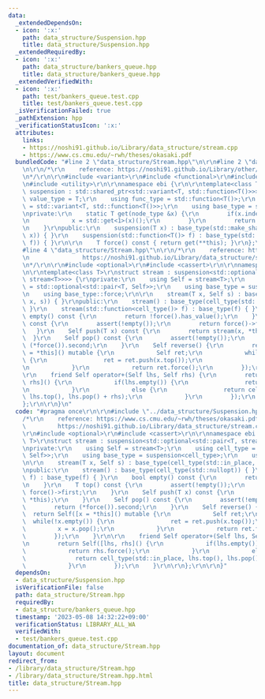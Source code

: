 ```yaml
---
data:
  _extendedDependsOn:
  - icon: ':x:'
    path: data_structure/Suspension.hpp
    title: data_structure/Suspension.hpp
  _extendedRequiredBy:
  - icon: ':x:'
    path: data_structure/bankers_queue.hpp
    title: data_structure/bankers_queue.hpp
  _extendedVerifiedWith:
  - icon: ':x:'
    path: test/bankers_queue.test.cpp
    title: test/bankers_queue.test.cpp
  _isVerificationFailed: true
  _pathExtension: hpp
  _verificationStatusIcon: ':x:'
  attributes:
    links:
    - https://noshi91.github.io/Library/data_structure/stream.cpp
    - https://www.cs.cmu.edu/~rwh/theses/okasaki.pdf
  bundledCode: "#line 2 \"data_structure/Stream.hpp\"\n\r\n#line 2 \"data_structure/Suspension.hpp\"\
    \n\r\n/*\r\n    reference: https://noshi91.github.io/Library/other/suspension.cpp\r\
    \n*/\r\n\r\n#include <variant>\r\n#include <functional>\r\n#include <memory>\r\
    \n#include <utility>\r\n\r\nnamespace ebi {\r\n\r\ntemplate<class T>\r\nstruct\
    \ suspension : std::shared_ptr<std::variant<T, std::function<T()>>> {\r\n    using\
    \ value_type = T;\r\n    using func_type = std::function<T()>;\r\n    using node_type\
    \ = std::variant<T, std::function<T()>>;\r\n    using base_type = std::shared_ptr<node_type>;\r\
    \nprivate:\r\n    static T get(node_type &x) {\r\n        if(x.index() != 0) {\r\
    \n            x = std::get<1>(x)();\r\n        }\r\n        return std::get<0>(x);\r\
    \n    }\r\npublic:\r\n    suspension(T x) : base_type(std::make_shared<node_type>(std::in_place_index<0>,\
    \ x)) { }\r\n    suspension(std::function<T()> f) : base_type(std::make_shared<node_type>(std::in_place_index<1>,\
    \ f)) { }\r\n\r\n    T force() const { return get(**this); }\r\n};\r\n\r\n}\r\n\
    #line 4 \"data_structure/Stream.hpp\"\n\r\n/*\r\n    reference: https://www.cs.cmu.edu/~rwh/theses/okasaki.pdf\r\
    \n               https://noshi91.github.io/Library/data_structure/stream.cpp\r\
    \n*/\r\n\r\n#include <optional>\r\n#include <cassert>\r\n\r\nnamespace ebi {\r\
    \n\r\ntemplate<class T>\r\nstruct stream : suspension<std::optional<std::pair<T,\
    \ stream<T>>>> {\r\nprivate:\r\n    using Self = stream<T>;\r\n    using cell_type\
    \ = std::optional<std::pair<T, Self>>;\r\n    using base_type = suspension<cell_type>;\r\
    \n    using base_type::force;\r\n\r\n    stream(T x, Self s) : base_type(cell_type(std::in_place,\
    \ x, s)) { }\r\npublic:\r\n    stream() : base_type(cell_type(std::nullopt)) {\
    \ }\r\n    stream(std::function<cell_type()> f) : base_type(f) { }\r\n    bool\
    \ empty() const {\r\n        return !force().has_value();\r\n    }\r\n    T top()\
    \ const {\r\n        assert(!empty());\r\n        return force()->first;\r\n \
    \   }\r\n    Self push(T x) const {\r\n        return stream(x, *this);\r\n  \
    \  }\r\n    Self pop() const {\r\n        assert(!empty());\r\n        return\
    \ (*force()).second;\r\n    }\r\n    Self reverse() {\r\n        return Self([x\
    \ = *this]() mutable {\r\n            Self ret;\r\n            while(!x.empty())\
    \ {\r\n                ret = ret.push(x.top());\r\n                x = x.pop();\r\
    \n            }\r\n            return ret.force();\r\n        });\r\n    }\r\n\
    \r\n    friend Self operator+(Self lhs, Self rhs) {\r\n        return Self([lhs,\
    \ rhs]() {\r\n            if(lhs.empty()) {\r\n                return rhs.force();\r\
    \n            }\r\n            else {\r\n                return cell_type(std::in_place,\
    \ lhs.top(), lhs.pop() + rhs);\r\n            }\r\n        });\r\n    }\r\n\r\n\
    };\r\n\r\n}\n"
  code: "#pragma once\r\n\r\n#include \"../data_structure/Suspension.hpp\"\r\n\r\n\
    /*\r\n    reference: https://www.cs.cmu.edu/~rwh/theses/okasaki.pdf\r\n      \
    \         https://noshi91.github.io/Library/data_structure/stream.cpp\r\n*/\r\n\
    \r\n#include <optional>\r\n#include <cassert>\r\n\r\nnamespace ebi {\r\n\r\ntemplate<class\
    \ T>\r\nstruct stream : suspension<std::optional<std::pair<T, stream<T>>>> {\r\
    \nprivate:\r\n    using Self = stream<T>;\r\n    using cell_type = std::optional<std::pair<T,\
    \ Self>>;\r\n    using base_type = suspension<cell_type>;\r\n    using base_type::force;\r\
    \n\r\n    stream(T x, Self s) : base_type(cell_type(std::in_place, x, s)) { }\r\
    \npublic:\r\n    stream() : base_type(cell_type(std::nullopt)) { }\r\n    stream(std::function<cell_type()>\
    \ f) : base_type(f) { }\r\n    bool empty() const {\r\n        return !force().has_value();\r\
    \n    }\r\n    T top() const {\r\n        assert(!empty());\r\n        return\
    \ force()->first;\r\n    }\r\n    Self push(T x) const {\r\n        return stream(x,\
    \ *this);\r\n    }\r\n    Self pop() const {\r\n        assert(!empty());\r\n\
    \        return (*force()).second;\r\n    }\r\n    Self reverse() {\r\n      \
    \  return Self([x = *this]() mutable {\r\n            Self ret;\r\n          \
    \  while(!x.empty()) {\r\n                ret = ret.push(x.top());\r\n       \
    \         x = x.pop();\r\n            }\r\n            return ret.force();\r\n\
    \        });\r\n    }\r\n\r\n    friend Self operator+(Self lhs, Self rhs) {\r\
    \n        return Self([lhs, rhs]() {\r\n            if(lhs.empty()) {\r\n    \
    \            return rhs.force();\r\n            }\r\n            else {\r\n  \
    \              return cell_type(std::in_place, lhs.top(), lhs.pop() + rhs);\r\n\
    \            }\r\n        });\r\n    }\r\n\r\n};\r\n\r\n}"
  dependsOn:
  - data_structure/Suspension.hpp
  isVerificationFile: false
  path: data_structure/Stream.hpp
  requiredBy:
  - data_structure/bankers_queue.hpp
  timestamp: '2023-05-08 14:32:22+09:00'
  verificationStatus: LIBRARY_ALL_WA
  verifiedWith:
  - test/bankers_queue.test.cpp
documentation_of: data_structure/Stream.hpp
layout: document
redirect_from:
- /library/data_structure/Stream.hpp
- /library/data_structure/Stream.hpp.html
title: data_structure/Stream.hpp
---
```

